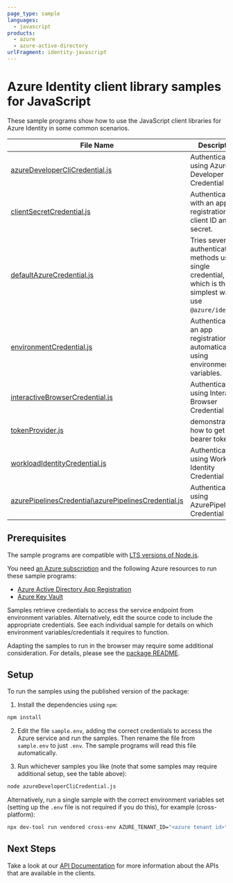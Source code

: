 ```yaml
---
page_type: sample
languages:
  - javascript
products:
  - azure
  - azure-active-directory
urlFragment: identity-javascript
---
```


# Azure Identity client library samples for JavaScript

These sample programs show how to use the JavaScript client libraries for Azure Identity in some common scenarios.

| **File Name**                                                                                             | **Description**                                                                                                     |
| --------------------------------------------------------------------------------------------------------- | ------------------------------------------------------------------------------------------------------------------- |
| [azureDeveloperCliCredential.js][azuredeveloperclicredential]                                             | Authenticates using Azure Developer CLI Credential                                                                  |
| [clientSecretCredential.js][clientsecretcredential]                                                       | Authenticates with an app registration’s client ID and secret.                                                      |
| [defaultAzureCredential.js][defaultazurecredential]                                                       | Tries several authentication methods using a single credential, which is the simplest way to use `@azure/identity`. |
| [environmentCredential.js][environmentcredential]                                                         | Authenticates as an app registration automatically using environment variables.                                     |
| [interactiveBrowserCredential.js][interactivebrowsercredential]                                           | Authenticates using Interactive Browser Credential                                                                  |
| [tokenProvider.js][tokenprovider]                                                                         | demonstrates how to get a bearer token.                                                                             |
| [workloadIdentityCredential.js][workloadidentitycredential]                                               | Authenticates using Workload Identity Credential                                                                    |
| [azurePipelinesCredential\azurePipelinesCredential.js][azurepipelinescredential_azurepipelinescredential] | Authenticates using AzurePipelines Credential                                                                       |

## Prerequisites

The sample programs are compatible with [LTS versions of Node.js](https://github.com/nodejs/release#release-schedule).

You need [an Azure subscription][freesub] and the following Azure resources to run these sample programs:

- [Azure Active Directory App Registration][createinstance_azureactivedirectoryappregistration]
- [Azure Key Vault][createinstance_azurekeyvault]

Samples retrieve credentials to access the service endpoint from environment variables. Alternatively, edit the source code to include the appropriate credentials. See each individual sample for details on which environment variables/credentials it requires to function.

Adapting the samples to run in the browser may require some additional consideration. For details, please see the [package README][package].

## Setup

To run the samples using the published version of the package:

1. Install the dependencies using `npm`:

```bash
npm install
```

2. Edit the file `sample.env`, adding the correct credentials to access the Azure service and run the samples. Then rename the file from `sample.env` to just `.env`. The sample programs will read this file automatically.

3. Run whichever samples you like (note that some samples may require additional setup, see the table above):

```bash
node azureDeveloperCliCredential.js
```

Alternatively, run a single sample with the correct environment variables set (setting up the `.env` file is not required if you do this), for example (cross-platform):

```bash
npx dev-tool run vendored cross-env AZURE_TENANT_ID="<azure tenant id>" node azureDeveloperCliCredential.js
```

## Next Steps

Take a look at our [API Documentation][apiref] for more information about the APIs that are available in the clients.

[azuredeveloperclicredential]: https://github.com/Azure/azure-sdk-for-js/blob/main/sdk/identity/identity/samples/v4/javascript/azureDeveloperCliCredential.js
[clientsecretcredential]: https://github.com/Azure/azure-sdk-for-js/blob/main/sdk/identity/identity/samples/v4/javascript/clientSecretCredential.js
[defaultazurecredential]: https://github.com/Azure/azure-sdk-for-js/blob/main/sdk/identity/identity/samples/v4/javascript/defaultAzureCredential.js
[environmentcredential]: https://github.com/Azure/azure-sdk-for-js/blob/main/sdk/identity/identity/samples/v4/javascript/environmentCredential.js
[interactivebrowsercredential]: https://github.com/Azure/azure-sdk-for-js/blob/main/sdk/identity/identity/samples/v4/javascript/interactiveBrowserCredential.js
[tokenprovider]: https://github.com/Azure/azure-sdk-for-js/blob/main/sdk/identity/identity/samples/v4/javascript/tokenProvider.js
[workloadidentitycredential]: https://github.com/Azure/azure-sdk-for-js/blob/main/sdk/identity/identity/samples/v4/javascript/workloadIdentityCredential.js
[azurepipelinescredential_azurepipelinescredential]: https://github.com/Azure/azure-sdk-for-js/blob/main/sdk/identity/identity/samples/v4/javascript/azurePipelinesCredential/azurePipelinesCredential.js
[apiref]: https://docs.microsoft.com/javascript/api/@azure/identity
[freesub]: https://azure.microsoft.com/free/
[createinstance_azureactivedirectoryappregistration]: https://learn.microsoft.com/entra/identity-platform/quickstart-register-app
[createinstance_azurekeyvault]: https://docs.microsoft.com/azure/key-vault/quick-create-portal
[package]: https://github.com/Azure/azure-sdk-for-js/tree/main/sdk/identity/identity/README.md
